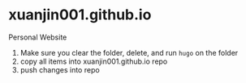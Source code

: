 # xuanjin001.github.io
Personal Website

1. Make sure you clear the folder, delete, and run `hugo` on the folder
2. copy all items into xuanjin001.github.io repo
3. push changes into repo 
